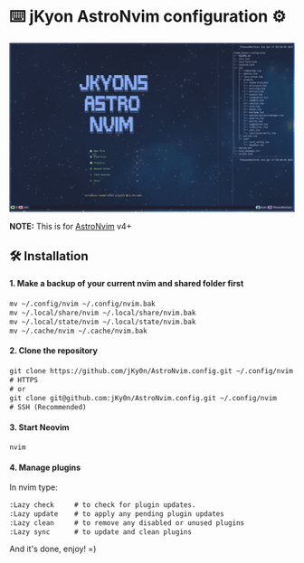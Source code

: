 # ⌨️ jKyon AstroNvim configuration ⚙️

![face](https://github.com/jKy0n/AstroNvim.config/blob/main/media/2025-04-27_03-39.png)

**NOTE:** This is for [AstroNvim](https://github.com/AstroNvim/AstroNvim)  v4+

## 🛠️ Installation

#### 1. Make a backup of your current nvim and shared folder first

```shell
mv ~/.config/nvim ~/.config/nvim.bak
mv ~/.local/share/nvim ~/.local/share/nvim.bak
mv ~/.local/state/nvim ~/.local/state/nvim.bak
mv ~/.cache/nvim ~/.cache/nvim.bak
```

#### 2. Clone the repository

```shell
git clone https://github.com/jKy0n/AstroNvim.config.git ~/.config/nvim # HTTPS
# or
git clone git@github.com:jKy0n/AstroNvim.config.git ~/.config/nvim     # SSH (Recommended)
```

#### 3. Start Neovim

```shell
nvim
```

#### 4. Manage plugins

In nvim type:
```
:Lazy check     # to check for plugin updates.
:Lazy update    # to apply any pending plugin updates
:Lazy clean     # to remove any disabled or unused plugins
:Lazy sync      # to update and clean plugins
```

And it's done, enjoy! =)
